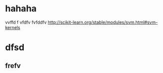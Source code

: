 # hahaha
vvffd f
vfdfv
fvfddfv
http://scikit-learn.org/stable/modules/svm.html#svm-kernels
# dfsd
## frefv

